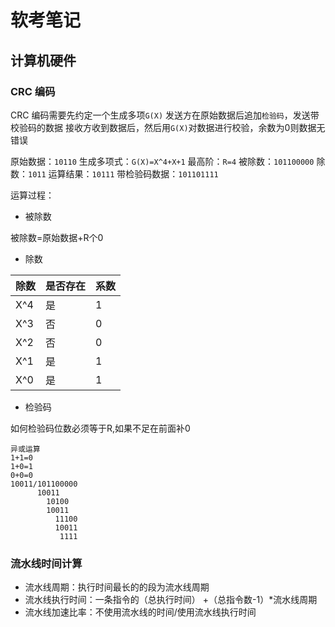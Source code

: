# 软考笔记

## 计算机硬件

### CRC 编码

CRC 编码需要先约定一个生成多项`G(X)`
发送方在原始数据后追加`检验码`，发送带校验码的数据
接收方收到数据后，然后用`G(X)`对数据进行校验，余数为0则数据无错误

原始数据：`10110`
生成多项式：`G(X)=X^4+X+1`
最高阶：`R=4`
被除数：`101100000`
除数：`1011`
运算结果：`10111`
带检验码数据：`101101111`

运算过程：

- 被除数

被除数=原始数据+R个0

- 除数

|除数|是否存在|系数|
|---|---|---|
|X^4| 是 | 1 |
|X^3| 否 | 0 |
|X^2| 否 | 0 |
|X^1| 是 | 1 |
|X^0| 是 | 1 |

- 检验码

如何检验码位数必须等于R,如果不足在前面补0

```shell
异或运算
1+1=0
1+0=1
0+0=0
10011/101100000
      10011
        10100
        10011   
          11100
          10011
           1111
```

### 流水线时间计算

- 流水线周期：执行时间最长的的段为流水线周期
- 流水线执行时间：一条指令的（总执行时间） +（总指令数-1）*流水线周期
- 流水线加速比率：不使用流水线的时间/使用流水线执行时间
